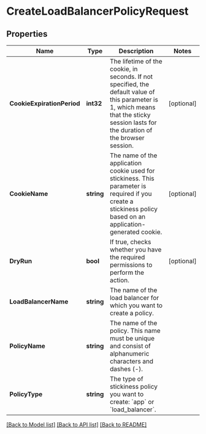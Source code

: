 # CreateLoadBalancerPolicyRequest

## Properties

Name | Type | Description | Notes
------------ | ------------- | ------------- | -------------
**CookieExpirationPeriod** | **int32** | The lifetime of the cookie, in seconds. If not specified, the default value of this parameter is 1, which means that the sticky session lasts for the duration of the browser session. | [optional] 
**CookieName** | **string** | The name of the application cookie used for stickiness. This parameter is required if you create a stickiness policy based on an application-generated cookie. | [optional] 
**DryRun** | **bool** | If true, checks whether you have the required permissions to perform the action. | [optional] 
**LoadBalancerName** | **string** | The name of the load balancer for which you want to create a policy. | 
**PolicyName** | **string** | The name of the policy. This name must be unique and consist of alphanumeric characters and dashes (-). | 
**PolicyType** | **string** | The type of stickiness policy you want to create: &#x60;app&#x60; or &#x60;load_balancer&#x60;. | 

[[Back to Model list]](../README.md#documentation-for-models) [[Back to API list]](../README.md#documentation-for-api-endpoints) [[Back to README]](../README.md)


